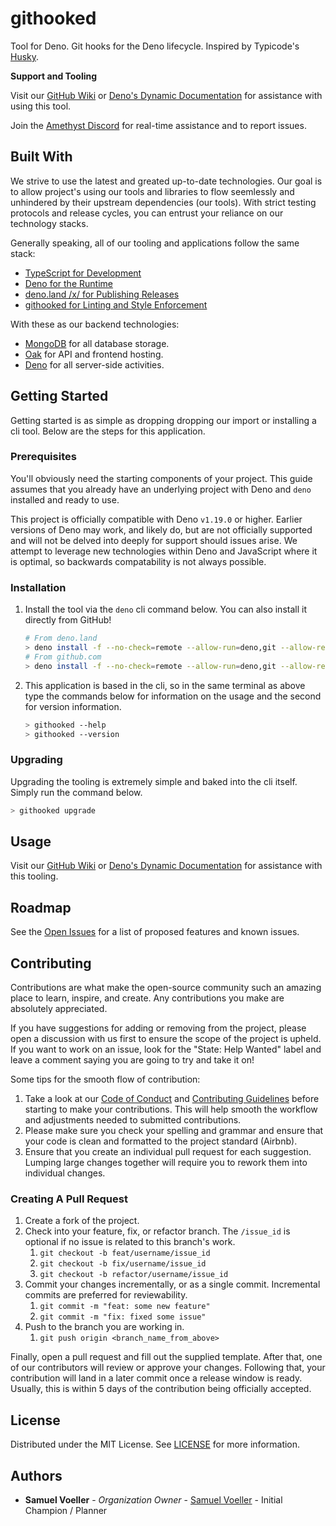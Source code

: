 # githooked

Tool for Deno. Git hooks for the Deno lifecycle. Inspired by
Typicode's [Husky](https://github.com/typicode/husky).

**Support and Tooling**

Visit our [GitHub Wiki](/wiki) or
[Deno's Dynamic Documentation](https://doc.deno.land/https://deno.land/x/githooked/mod.ts)
for assistance with using this tool.

Join the [Amethyst Discord](https://invite-to.amethyst.live/)
for real-time assistance and to report issues.

## Built With

We strive to use the latest and greated up-to-date technologies.
Our goal is to allow project's using our tools and libraries to
flow seemlessly and unhindered by their upstream dependencies
(our tools). With strict testing protocols and release cycles,
you can entrust your reliance on our technology stacks.

Generally speaking, all of our tooling and applications follow
the same stack:

- [TypeScript for Development](https://www.typescriptlang.org/)
- [Deno for the Runtime](https://deno.land/)
- [deno.land /x/ for Publishing Releases](https://deno.land/x/)
- [githooked for Linting and Style Enforcement](https://deno.land/x/githooked)

With these as our backend technologies:

- [MongoDB](https://www.mongodb.com/) for all database storage.
- [Oak](https://deno.land/x/oak/) for API and frontend hosting.
- [Deno](https://deno.land/) for all server-side activities.

## Getting Started

Getting started is as simple as dropping dropping our import or
installing a cli tool. Below are the steps for this application.

### Prerequisites

You'll obviously need the starting components of your project.
This guide assumes that you already have an underlying project
with Deno and `deno` installed and ready to use.

This project is officially compatible with Deno `v1.19.0` or
higher. Earlier versions of Deno may work, and likely do, but
are not officially supported and will not be delved into deeply
for support should issues arise. We attempt to leverage new
technologies within Deno and JavaScript where it is optimal, so
backwards compatability is not always possible.

### Installation

<!--
1. Import the library via TypeScript from the remote url. You can find the latest version at <https://deno.land/x/githooked/mod.ts>. You'll want to pin to the latest version available (eg. https://deno.land/x/githooked@v0.0.1/mod.ts for the first version) to ensure your production environment is stable from changes.

```ts
// deps.ts (change export to import if you aren't using a single file for libraries)
// Pin the latest version instead of using the URL below! Deno will warn you about this if your IDE is configured.
export * as githooked from 'https://deno.land/x/githooked/mod.ts';
-->

1. Install the tool via the `deno` cli command below. You can
   also install it directly from GitHub!

   ```bash
   # From deno.land
   > deno install -f --no-check=remote --allow-run=deno,git --allow-read=.git,.git-hooks --allow-write=.git-hooks https://deno.land/x/githooked/mod.ts
   # From github.com
   > deno install -f --no-check=remote --allow-run=deno,git --allow-read=.git,.git-hooks --allow-write=.git-hooks https://raw.githubusercontent.com/amethyst-studio/githooked/main/mod.ts
   ```

2. This application is based in the cli, so in the same terminal
   as above type the commands below for information on the usage
   and the second for version information.

   ```bash
   > githooked --help
   > githooked --version
   ```

### Upgrading

Upgrading the tooling is extremely simple and baked into the cli
itself. Simply run the command below.

```bash
> githooked upgrade
```

## Usage

Visit our [GitHub Wiki](/wiki) or
[Deno's Dynamic Documentation](https://doc.deno.land/https://deno.land/x/githooked/mod.ts)
for assistance with this tooling.

## Roadmap

See the [Open Issues](/issues) for a list of proposed features
and known issues.

## Contributing

Contributions are what make the open-source community such an
amazing place to learn, inspire, and create. Any contributions
you make are absolutely appreciated.

If you have suggestions for adding or removing from the project,
please open a discussion with us first to ensure the scope of
the project is upheld. If you want to work on an issue, look for
the "State: Help Wanted" label and leave a comment saying you
are going to try and take it on!

Some tips for the smooth flow of contribution:

1. Take a look at our
   [Code of Conduct](https://github.com/amethyst-studio/.github/blob/main/.github/CODE_OF_CONDUCT.md)
   and
   [Contributing Guidelines](https://github.com/amethyst-studio/github/blob/main/.github/CONTRIBUTING.md)
   before starting to make your contributions. This will help
   smooth the workflow and adjustments needed to submitted
   contributions.
2. Please make sure you check your spelling and grammar and
   ensure that your code is clean and formatted to the project
   standard (Airbnb).
3. Ensure that you create an individual pull request for each
   suggestion. Lumping large changes together will require you
   to rework them into individual changes.

### Creating A Pull Request

1. Create a fork of the project.
2. Check into your feature, fix, or refactor branch. The
   `/issue_id` is optional if no issue is related to this
   branch's work.
   1. `git checkout -b feat/username/issue_id`
   2. `git checkout -b fix/username/issue_id`
   3. `git checkout -b refactor/username/issue_id`
3. Commit your changes incrementally, or as a single commit.
   Incremental commits are preferred for reviewability.
   1. `git commit -m "feat: some new feature"`
   2. `git commit -m "fix: fixed some issue"`
4. Push to the branch you are working in.
   1. `git push origin <branch_name_from_above>`

Finally, open a pull request and fill out the supplied template.
After that, one of our contributors will review or approve your
changes. Following that, your contribution will land in a later
commit once a release window is ready. Usually, this is within 5
days of the contribution being officially accepted.

## License

Distributed under the MIT License. See
[LICENSE](https://github.com/amethyst-studio/githooked/blob/main/LICENSE)
for more information.

## Authors

- **Samuel Voeller** - _Organization Owner_ -
  [Samuel Voeller](https://github.com/xCykrix) - Initial
  Champion / Planner
